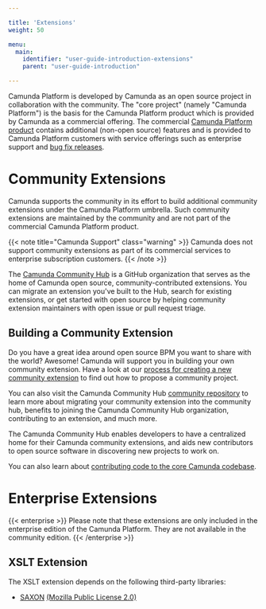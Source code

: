 ```yaml
---

title: 'Extensions'
weight: 50

menu:
  main:
    identifier: "user-guide-introduction-extensions"
    parent: "user-guide-introduction"

---
```



Camunda Platform is developed by Camunda as an open source project in collaboration with the community. The "core project" (namely "Camunda Platform") is the basis for the Camunda Platform product which is provided by Camunda as a commercial offering. The commercial [Camunda Platform product](https://camunda.com/platform/) contains additional (non-open source) features and is provided to Camunda Platform customers with service offerings such as enterprise support and [bug fix releases](https://docs.camunda.org/enterprise/download/).

# Community Extensions

Camunda supports the community in its effort to build additional community extensions under the Camunda Platform umbrella. Such community extensions are maintained by the community and are not part of the commercial Camunda Platform product. 

{{< note title="Camunda Support" class="warning" >}}
  Camunda does not support community extensions as part of its commercial services to enterprise subscription customers.
{{< /note >}}

The [Camunda Community Hub](https://github.com/camunda-community-hub) is a GitHub organization that serves as the home of Camunda open source, community-contributed extensions. You can migrate an extension you've built to the Hub, search for existing extensions, or get started with open source by helping community extension maintainers with open issue or pull request triage.

## Building a Community Extension

Do you have a great idea around open source BPM you want to share with the world? Awesome! Camunda will support you in building your own community extension. Have a look at our [process for creating a new community extension](https://github.com/camunda-community-hub/community/blob/main/creating-new-extensions.md) to find out how to propose a community project.

You can also visit the Camunda Community Hub [community repository](https://github.com/camunda-community-hub/community) to learn more about migrating your community extension into the community hub, benefits to joining the Camunda Community Hub organization, contributing to an extension, and much more.

The Camunda Community Hub enables developers to have a centralized home for their Camunda community extensions, and aids new contributors to open source software in discovering new projects to work on.

You can also learn about [contributing code to the core Camunda codebase](https://camunda.com/developers/how-to-contribute/).

# Enterprise Extensions

{{< enterprise >}}
  Please note that these extensions are only included in the enterprise edition of the Camunda Platform. They are not available in the community edition.
{{< /enterprise >}}

## XSLT Extension

The XSLT extension depends on the following third-party libraries:

* [SAXON](http://saxon.sourceforge.net/) [(Mozilla Public License 2.0)](https://www.mozilla.org/MPL/2.0/)
